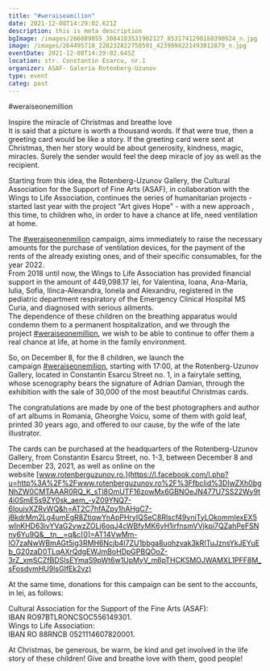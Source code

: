```yaml
---
title: "#weraiseamilion"
date: 2021-12-08T14:29:02.621Z
description: this is meta description
bgImage: /images/266089855_3084183531902127_8531741290168390924_n.jpg
image: /images/264495718_228232822758591_4239098221493012879_n.jpg
eventDate: 2021-12-08T14:29:02.645Z
location: str. Constantin Esarcu, nr.1
organizer: ASAF- Galeria Rotenberg-Uzunov
type: event
categ: past
---
```

\#weraiseonemillion

Inspire the miracle of Christmas and breathe love\
It is said that a picture is worth a thousand words. If that were true, then a greeting card would be like a story. If the greeting card were sent at Christmas, then her story would be about generosity, kindness, magic, miracles. Surely the sender would feel the deep miracle of joy as well as the recipient.

Starting from this idea, the Rotenberg-Uzunov Gallery, the Cultural Association for the Support of Fine Arts (ASAF), in collaboration with the Wings to Life Association, continues the series of humanitarian projects - started last year with the project "Art gives Hope" - with a new approach , this time, to children who, in order to have a chance at life, need ventilation at home.

The [\#weraiseonenmilion](https://www.facebook.com/hashtag/weraiseonenmilion?__eep__=6&__cft__[0]=AZU8qJ4DVyr57MgIfRl_eDjyRZ4iFBG62aXHu2meZxLQSLh9Ncu9tyDRci5hyKZczBto5zrEcmhASIEv9qHMpKZOPuz0Cn3VNj-skRJfnWn2RYLjbcMxSLdv4JNDfXKZbvqenGUqTjSIyKJpgRhJYMkh_MHcythXMoFxVYONAa8PGA&__tn__=q) campaign, aims immediately to raise the necessary amounts for the purchase of ventilation devices, for the payment of the rents of the already existing ones, and of their specific consumables, for the year 2022.\
From 2018 until now, the Wings to Life Association has provided financial support in the amount of 449,098.17 lei, for Valentina, Ioana, Ana-Maria, Iulia, Sofia, Ilinca-Alexandra, Ionela and Alexandru, registered in the pediatric department respiratory of the Emergency Clinical Hospital MS Curia, and diagnosed with serious ailments.\
The dependence of these children on the breathing apparatus would condemn them to a permanent hospitalization, and we through the project [\#weraiseonemillion](https://www.facebook.com/hashtag/weraiseonemillion?__eep__=6&__cft__[0]=AZU8qJ4DVyr57MgIfRl_eDjyRZ4iFBG62aXHu2meZxLQSLh9Ncu9tyDRci5hyKZczBto5zrEcmhASIEv9qHMpKZOPuz0Cn3VNj-skRJfnWn2RYLjbcMxSLdv4JNDfXKZbvqenGUqTjSIyKJpgRhJYMkh_MHcythXMoFxVYONAa8PGA&__tn__=q), we wish to be able to continue to offer them a real chance at life, at home in the family environment.

So, on December 8, for the 8 children, we launch the campaign [\#weraiseonemilion](https://www.facebook.com/hashtag/weraiseonemilion?__eep__=6&__cft__[0]=AZU8qJ4DVyr57MgIfRl_eDjyRZ4iFBG62aXHu2meZxLQSLh9Ncu9tyDRci5hyKZczBto5zrEcmhASIEv9qHMpKZOPuz0Cn3VNj-skRJfnWn2RYLjbcMxSLdv4JNDfXKZbvqenGUqTjSIyKJpgRhJYMkh_MHcythXMoFxVYONAa8PGA&__tn__=q), starting with 17:00, at the Rotenberg-Uzunov Gallery, located in Constantin Esarcu Street no. 1, in a fairytale setting, whose scenography bears the signature of Adrian Damian, through the exhibition with the sale of 30,000 of the most beautiful Christmas cards.

The congratulations are made by one of the best photographers and author of art albums in Romania, Gheorghe Voicu, some of them with gold leaf, printed 30 years ago, and offered to our cause, by the wife of the late illustrator.

The cards can be purchased at the headquarters of the Rotenberg-Uzunov Gallery, from Constantin Esarcu Street, no. 1-3, between December 8 and December 23, 2021, as well as online on the website [www.rotenberguzunov.ro.](https://l.facebook.com/l.php?u=http%3A%2F%2Fwww.rotenberguzunov.ro%2F%3Ffbclid%3DIwZXh0bgNhZW0CMTAAAR0RQ_K_sTl8OmUTF16zowMx6GBNOeJN477U7SS22Wy9t4i0SmE5s9ZY0sk_aem_-yZ09YNQ7-6IouivXZRvWQ&h=AT2C7hfAZpy1hAHgC7-jBkdrMm2Lg4umEgR8ZtiqwYnApPHryIQSeC8Rlscf49yniTyLOkommIexEX5wInKHD63ivYVaG2ywzZOLj6oqJ4cWBfyMK6yH1irfnsmVVjkpi7QZahPeFSNny6Yu9Q&__tn__=q&c[0]=AT14VwMm-lO7zaNwWBmAGt5jg3RMH6Ncjb4I7ZU1bbga8uohzvak3kRITuJznsYkJEYuEb_G20zaD0TLqAXrQdgEWJmBoHDpGPBQOoZ-3rZ_xmSCZfBDSIsEYmaS9pWt6w1UpMyV_m6pTHCKSMOJWAMXL1PFF8M_sFosdvmHU9lsGIfEk2vz)

At the same time, donations for this campaign can be sent to the accounts, in lei, as follows:

Cultural Association for the Support of the Fine Arts (ASAF):\
IBAN RO97BTLRONCSOC556149301.\
Wings to Life Association:\
IBAN RO 88RNCB 0521114607820001.

At Christmas, be generous, be warm, be kind and get involved in the life story of these children! Give and breathe love with them, good people!